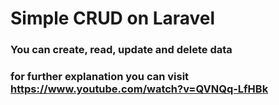 # Simple CRUD on Laravel

### You can create, read, update and delete data

### for further explanation you can visit https://www.youtube.com/watch?v=QVNQq-LfHBk
